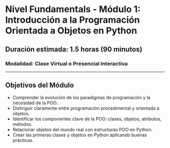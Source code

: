 # Nivel Fundamentals - Módulo 1: Introducción a la Programación Orientada a Objetos en Python

## Duración estimada: 1.5 horas (90 minutos)

### Modalidad: Clase Virtual o Presencial Interactiva

---

## Objetivos del Módulo
- Comprender la evolución de los paradigmas de programación y la necesidad de la POO.
- Distinguir claramente entre programación procedimental y orientada a objetos.
- Identificar los componentes clave de la POO: clases, objetos, atributos, métodos.
- Relacionar objetos del mundo real con estructuras POO en Python.
- Crear las primeras clases y objetos en Python aplicando buenas prácticas.
